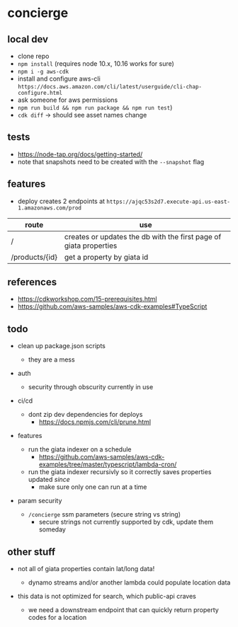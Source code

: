 # concierge

## local dev

-   clone repo
-   `npm install` (requires node 10.x, 10.16 works for sure)
-   `npm i -g aws-cdk`
-   install and configure aws-cli `https://docs.aws.amazon.com/cli/latest/userguide/cli-chap-configure.html`
-   ask someone for aws permissions
-   `npm run build && npm run package && npm run test`)
-   `cdk diff` -> should see asset names change

## tests

-   https://node-tap.org/docs/getting-started/
-   note that snapshots need to be created with the `--snapshot` flag

## features

-   deploy creates 2 endpoints at `https://ajqc53s2d7.execute-api.us-east-1.amazonaws.com/prod`

| route          | use                                                               |
| -------------- | ----------------------------------------------------------------- |
| /              | creates or updates the db with the first page of giata properties |
| /products/{id} | get a property by giata id                                        |

## references

-   https://cdkworkshop.com/15-prerequisites.html
-   https://github.com/aws-samples/aws-cdk-examples#TypeScript

## todo

-   clean up package.json scripts

    -   they are a mess

-   auth

    -   security through obscurity currently in use

-   ci/cd

    -   dont zip dev dependencies for deploys
        -   https://docs.npmjs.com/cli/prune.html

-   features
    -   run the giata indexer on a schedule
        -   https://github.com/aws-samples/aws-cdk-examples/tree/master/typescript/lambda-cron/
    -   run the giata indexer recursivly so it correctly saves properties updated _since_
        -   make sure only one can run at a time
-   param security
    -   `/concierge` ssm parameters (secure string vs string)
        -   secure strings not currently supported by cdk, update them someday

## other stuff

-   not all of giata properties contain lat/long data!

    -   dynamo streams and/or another lambda could populate location data

-   this data is not optimized for search, which public-api craves
    -   we need a downstream endpoint that can quickly return property codes for a location
